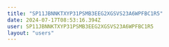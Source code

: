```yaml
---
title: "SP11JBNNKTXYP31PSMB3EEG2XGSVS23A6WPFBC1R5"
date: 2024-07-17T08:53:16.394Z
user: SP11JBNNKTXYP31PSMB3EEG2XGSVS23A6WPFBC1R5
layout: "users"
---
```

    
